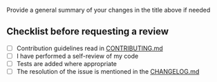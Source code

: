 Provide a general summary of your changes in the title above if needed

## Checklist before requesting a review

- [ ] Contribution guidelines read in [CONTRIBUTING.md](CONTRIBUTING.md)
- [ ] I have performed a self-review of my code
- [ ] Tests are added where appropriate
- [ ] The resolution of the issue is mentioned in the [CHANGELOG.md](CHANGELOG.md)

